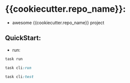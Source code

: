 # {{cookiecutter.repo_name}}:

- awesome {{cookiecutter.repo_name}} project

## QuickStart:

- run:

```ruby
task run

task cli:run

task cli:test

```